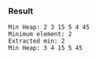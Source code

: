 ### Result

```
Min Heap: 2 3 15 5 4 45
Minimum element: 2
Extracted min: 2
Min Heap: 3 4 15 5 45
```